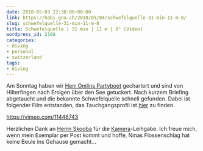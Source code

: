 ```yaml
---
date: 2010-05-03 22:38:06+00:00
link: https://habi.gna.ch/2010/05/04/schwefelquelle-31-min-11-m-8/
slug: schwefelquelle-31-min-11-m-8
title: Schwefelquelle | 31 min | 11 m | 8° [Video]
wordpress_id: 2108
categories:
- diving
- personal
- switzerland
tags:
- diving
---
```


Am Sonntag haben wir [Herr Omlins Partyboot](http://www.tt-thunersee.ch/index.php?SUB=150&ACTIVE=J&CHOSEN=15) gechartert und sind von Hilterfingen nach Ersigen über den See getuckert. Nach kurzem Briefing abgetaucht und die bekannte Schwefelquelle schnell gefunden. Dabei ist folgender Film entstanden, das Tauchgangsprofil ist [hier](https://habi.gna.ch/divelog/2010.05.02.schwefelquelle.pdf) zu finden.

https://vimeo.com/11446743

Herzlichen Dank an [Herrn Skooba](http://www.skooba.com/) für die [Kamera](http://www.google.ch/search?hl=en&ei=YUzfS-SlOYP8OefekNYB&sa=X&oi=spell&resnum=0&ct=result&cd=1&ved=0CAwQBSgA&q=Lumix+DMC-TZ7&spell=1)-Leihgabe. Ich freue mich, wenn mein Exemplar per Post kommt und hoffe, Ninas Flossenschlag hat keine Beule ins Gehause gemacht...
